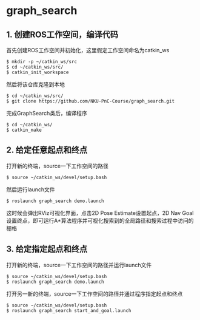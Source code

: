 # graph_search

## 1. 创建ROS工作空间，编译代码
首先创建ROS工作空间并初始化，这里假定工作空间命名为catkin_ws
```
$ mkdir -p ~/catkin_ws/src
$ cd ~/catkin_ws/src/
$ catkin_init_workspace
```
然后将该仓库克隆到本地
```
$ cd ~/catkin_ws/src/
$ git clone https://github.com/NKU-PnC-Course/graph_search.git
```
完成GraphSearch类后，编译程序
```
$ cd ~/catkin_ws/
$ catkin_make
```

## 2. 给定任意起点和终点
打开新的终端，source一下工作空间的路径
```
$ source ~/catkin_ws/devel/setup.bash
```

然后运行launch文件
```
$ roslaunch graph_search demo.launch
```

这时候会弹出RViz可视化界面，点击2D Pose Estimate设置起点，2D Nav Goal设置终点，即可运行A*算法程序并可视化搜索到的全局路径和搜索过程中访问的栅格

## 3. 给定指定起点和终点
打开新的终端，source一下工作空间的路径并运行launch文件
```
$ source ~/catkin_ws/devel/setup.bash
$ roslaunch graph_search demo.launch
```
打开另一新的终端，source一下工作空间的路径并通过程序指定起点和终点
```
$ source ~/catkin_ws/devel/setup.bash
$ roslaunch graph_search start_and_goal.launch
```
